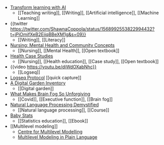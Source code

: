 - [Transform learning with AI](https://blogs.lse.ac.uk/highereducation/2022/09/07/transforming-the-classroom-with-ai/)
	- [[Teaching writing]], [[Writing]], [[Artificial intelligence]], [[Machine Learning]]
- {{twitter https://twitter.com/ShawnaCoppola/status/1568992553822994432?t=jPiOmifXeB2EiiqBBeXM1g&s=09}}
	- [[Writing]], [[Literacy]]
- [Nursing: Mental Health and Community Concepts](https://wtcs.pressbooks.pub/nursingmhcc/)
	- [[Nursing]], [[Mental Health]], [[Open textbook]]
- [Health Case Studies](https://pressbooks.bccampus.ca/healthcasestudies/)
	- [[Nursing]], [[Health education]], [[Case study]], [[Open textbook]]
- {{video https://youtu.be/diWdOXabNhc}}
	- [[Logseq]]
- [Logseq Protocol](https://docs.logseq.com/#/page/logseq%20protocol?anchor=ls-block-631c0a80-b7aa-4805-a074-0f4478aa67d0) [[quick capture]]
- [A Digital Garden Inventory](https://medium.com/@raysims/a-digital-garden-inventory-d6450fe74b4)
	- [[Digital garden]]
- [What Makes Brain Fog So Unforgiving](https://www.theatlantic.com/health/archive/2022/09/long-covid-brain-fog-symptom-executive-function/671393/)
	- [[Covid]], [[Executive function]], [[Brain fog]]
- [Natural Language Processing Demystified](https://www.nlpdemystified.org/)
	- [[Natural language processing]], [[Course]]
- [Baby Stats](http://www.babystatsbook.com/)
	- [[Statistics education]], [[Ebook]]
- [[Multilevel modeling]]
	- [Centre for Multilevel Modelling](http://www.bristol.ac.uk/cmm/software/support/workshops/materials/)
	- [Multilevel Modeling in Plain Language](https://www.amazon.com/Multilevel-Modeling-Plain-Language-Robson/dp/0857029169)